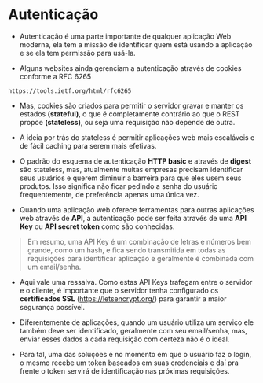 # Autenticação

- Autenticação é uma parte importante de qualquer aplicação Web moderna, ela tem a missão de identificar quem está usando a aplicação e se ela tem permissão para usá-la.

- Alguns websites ainda gerenciam a autenticação através de cookies conforme a RFC 6265 
```
https://tools.ietf.org/html/rfc6265
```

- Mas, cookies são criados para permitir o servidor gravar e manter os estados __(stateful)__, o que é completamente contrário ao que o REST propõe __(stateless)__, ou seja uma requisição não depende de outra.

- A ideia por trás do stateless é permitir aplicações web mais escaláveis e de fácil caching para serem mais efetivas.

- O padrão do esquema de autenticação __HTTP basic__ e através de __digest__ são stateless, mas, atualmente muitas empresas precisam identificar seus usuários e querem diminuir a barreira para que eles usem seus produtos. Isso significa não ficar pedindo a senha do usuário frequentemente, de preferência apenas uma única vez.

- Quando uma aplicação web oferece ferramentas para outras aplicações web através de __API__, a autenticação pode ser feita através de uma __API Key__ ou __API secret token__ como são conhecidas.

> Em resumo, uma API Key é um combinação de letras e números bem grande, como um hash, e fica sendo transmitida em todas as requisições para identificar aplicação e geralmente é combinada com um email/senha.

- Aqui vale uma ressalva. Como estas API Keys trafegam entre o servidor e o cliente, é importante que o servidor tenha configurado os __certificados SSL__ (https://letsencrypt.org/) para garantir a maior segurança possível.

- Diferentemente de aplicações, quando um usuário utiliza um serviço ele também deve ser identificado, geralmente com seu email/senha, mas, enviar esses dados a cada requisição com certeza não é o ideal.

- Para tal, uma das soluções é no momento em que o usuário faz o login, o mesmo recebe um token baseados em suas credenciais e daí pra frente o token servirá de identificação nas próximas requisições.

